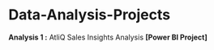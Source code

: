 # Data-Analysis-Projects

<b>Analysis 1 :</b> AtliQ Sales Insights Analysis <b>[Power BI Project]</b> 
